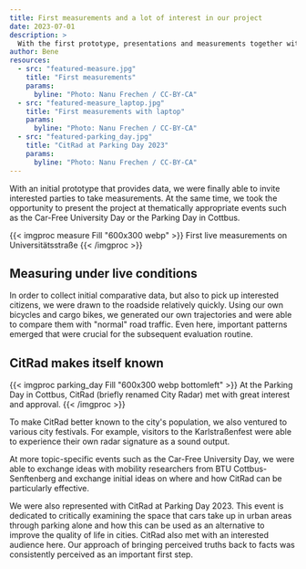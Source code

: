 ```yaml
---
title: First measurements and a lot of interest in our project
date: 2023-07-01
description: >
  With the first prototype, presentations and measurements together with interested citizens were possible
author: Bene
resources:
  - src: "featured-measure.jpg"
    title: "First measurements"
    params:
      byline: "Photo: Nanu Frechen / CC-BY-CA"
  - src: "featured-measure_laptop.jpg"
    title: "First measurements with laptop"
    params:
      byline: "Photo: Nanu Frechen / CC-BY-CA"
  - src: "featured-parking_day.jpg"
    title: "CitRad at Parking Day 2023"
    params:
      byline: "Photo: Nanu Frechen / CC-BY-CA"
---
```


With an initial prototype that provides data, we were finally able to invite interested parties to take measurements. At the same time, we took the opportunity to present the project at thematically appropriate events such as the Car-Free University Day or the Parking Day in Cottbus.

{{< imgproc measure Fill "600x300 webp" >}}
First live measurements on Universitätsstraße
{{< /imgproc >}}

## Measuring under live conditions

In order to collect initial comparative data, but also to pick up interested citizens, we were drawn to the roadside relatively quickly. Using our own bicycles and cargo bikes, we generated our own trajectories and were able to compare them with "normal" road traffic. Even here, important patterns emerged that were crucial for the subsequent evaluation routine.

## CitRad makes itself known
{{< imgproc parking_day Fill "600x300 webp bottomleft" >}}
At the Parking Day in Cottbus, CitRad (briefly renamed City Radar) met with great interest and approval.
{{< /imgproc >}}

To make CitRad better known to the city's population, we also ventured to various city festivals. For example, visitors to the Karlstraßenfest were able to experience their own radar signature as a sound output.

At more topic-specific events such as the Car-Free University Day, we were able to exchange ideas with mobility researchers from BTU Cottbus-Senftenberg and exchange initial ideas on where and how CitRad can be particularly effective.

We were also represented with CitRad at Parking Day 2023. This event is dedicated to critically examining the space that cars take up in urban areas through parking alone and how this can be used as an alternative to improve the quality of life in cities. CitRad also met with an interested audience here. Our approach of bringing perceived truths back to facts was consistently perceived as an important first step.

